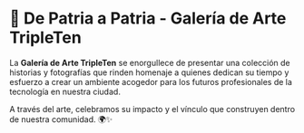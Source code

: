 # 🎨 De Patria a Patria - Galería de Arte TripleTen

La **Galería de Arte TripleTen** se enorgullece de presentar una colección de historias y fotografías que rinden homenaje a quienes dedican su tiempo y esfuerzo a crear un ambiente acogedor para los futuros profesionales de la tecnología en nuestra ciudad.

A través del arte, celebramos su impacto y el vínculo que construyen dentro de nuestra comunidad. 🌍✨
